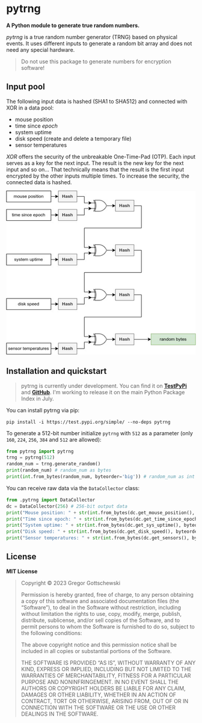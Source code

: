# pytrng

**A Python module to generate true random numbers.**

_pytrng_ is a true random number generator (TRNG) based on physical events. It uses
different inputs to generate a random bit array and does not need any special hardware.

> Do not use this package to generate numbers for encryption software!

## Input pool
The following input data is hashed (SHA1 to SHA512) and connected with XOR in a data pool:

* mouse position
* time since _epoch_
* system uptime
* disk speed (create and delete a temporary file)
* sensor temperatures

_XOR_ offers the security of the unbreakable One-Time-Pad (OTP).
Each input serves as a key for the next input. The result is the new key for the next
input and so on… That technically means that the result is the first input
encrypted by the other inputs multiple times. To increase the security, the connected data
is hashed.

![pytrng structure image](images/pytrng_structure.jpg)

## Installation and quickstart

> pytrng is currently under development. You can find it on [**TestPyPi**](https://test.pypi.org/project/pytrng/)
> and [**GitHub**](https://github.com/Gregor-Gottschewski/pytrng). I'm working to release it on the main Python Package Index in July.

You can install pytrng via pip:

    pip install -i https://test.pypi.org/simple/ --no-deps pytrng

To generate a 512-bit number initialize `pytrng` with `512` as a parameter (only `160`, `224`, `256`, `384` and `512` are
allowed):

```python
from pytrng import pytrng
trng = pytrng(512)
random_num = trng.generate_random()
print(random_num) # random_num as bytes
print(int.from_bytes(random_num, byteorder='big')) # random_num as int
```

You can receive raw data via the `DataCollector` class:
```python
from .pytrng import DataCollector
dc = DataCollector(256) # 256-bit output data
print("Mouse position: " + str(int.from_bytes(dc.get_mouse_position(), byteorder='big')))
print("Time since epoch: " + str(int.from_bytes(dc.get_time_since_epoch(), byteorder='big')))
print("System uptime: " + str(int.from_bytes(dc.get_sys_uptime(), byteorder='big')))
print("Disk speed: " + str(int.from_bytes(dc.get_disk_speed(), byteorder='big')))
print("Sensor temperatures: " + str(int.from_bytes(dc.get_sensors(), byteorder='big')))
```

## License
**MIT License**

> Copyright © 2023 Gregor Gottschewski
>
> Permission is hereby granted, free of charge, to any person obtaining a copy of this software and associated
> documentation files (the “Software”), to deal in the Software without restriction, including without limitation the
> rights to use, copy, modify, merge, publish, distribute, sublicense, and/or sell copies of the Software, and to permit
> persons to whom the Software is furnished to do so, subject to the following conditions:
>
> The above copyright notice and this permission notice shall be included in all copies or substantial portions of the
> Software.
>
> THE SOFTWARE IS PROVIDED “AS IS”, WITHOUT WARRANTY OF ANY KIND, EXPRESS OR IMPLIED, INCLUDING BUT NOT LIMITED TO THE
> WARRANTIES OF MERCHANTABILITY, FITNESS FOR A PARTICULAR PURPOSE AND NONINFRINGEMENT. IN NO EVENT SHALL THE AUTHORS
> OR COPYRIGHT HOLDERS BE LIABLE FOR ANY CLAIM, DAMAGES OR OTHER LIABILITY, WHETHER IN AN ACTION OF CONTRACT, TORT OR
> OTHERWISE, ARISING FROM, OUT OF OR IN CONNECTION WITH THE SOFTWARE OR THE USE OR OTHER DEALINGS IN THE SOFTWARE.